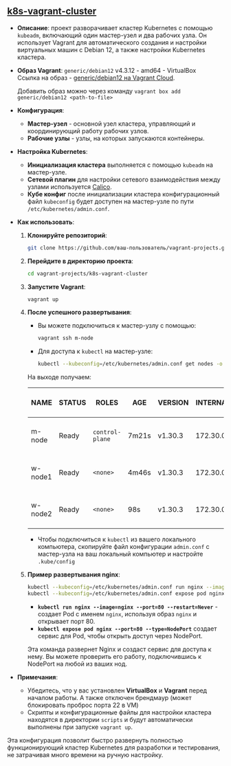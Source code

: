 ## [k8s-vagrant-cluster](./k8s-vagrant-cluster)

- **Описание**: проект разворачивает кластер Kubernetes с помощью `kubeadm`, включающий один мастер-узел и два рабочих узла. Он использует Vagrant для автоматического создания и настройки виртуальных машин с Debian 12, а также настройки Kubernetes кластера.

- **Образ Vagrant**: `generic/debian12` v4.3.12 - amd64 - VirtualBox  
  Ссылка на образ - [generic/debian12 на Vagrant Cloud](https://app.vagrantup.com/generic/boxes/debian12).
  
  Добавить образ можно через команду `vagrant box add generic/debian12 <path-to-file>`

- **Конфигурация**:
  - **Мастер-узел** - основной узел кластера, управляющий и координирующий работу рабочих узлов.
  - **Рабочие узлы** - узлы, на которых запускаются контейнеры.

- **Настройка Kubernetes**:
  - **Инициализация кластера** выполняется с помощью `kubeadm` на мастер-узле.
  - **Сетевой плагин** для настройки сетевого взаимодействия между узлами используется [Calico](https://docs.tigera.io/calico/latest/about/).
  - **Кубе конфиг** после инициализации кластера конфигурационный файл `kubeconfig` будет доступен на мастер-узле по пути `/etc/kubernetes/admin.conf`.

- **Как использовать**:
  1. **Клонируйте репозиторий**:

     ```bash
     git clone https://github.com/ваш-пользователь/vagrant-projects.git
     ```

  2. **Перейдите в директорию проекта**:

     ```bash
     cd vagrant-projects/k8s-vagrant-cluster
     ```

  3. **Запустите Vagrant**:

     ```bash
     vagrant up
     ```

  4. **После успешного развертывания**:
     - Вы можете подключиться к мастер-узлу с помощью:

       ```bash
       vagrant ssh m-node
       ```

     - Для доступа к `kubectl` на мастер-узле:

       ```bash
       kubectl --kubeconfig=/etc/kubernetes/admin.conf get nodes -o wide
       ```

      На выходе получаем:

      | NAME    | STATUS | ROLES         | AGE   | VERSION | INTERNAL-IP | OS-IMAGE                        | KERNEL-VERSION     | CONTAINER-RUNTIME   |
      |---------|--------|---------------|-------|---------|-------------|---------------------------------|--------------------|---------------------|
      | m-node  | Ready  | `control-plane` | 7m21s | v1.30.3| 172.30.0.100| Debian GNU/Linux 12 (bookworm) | 6.1.0-17-amd64     | containerd://1.7.19 |
      | w-node1 | Ready  | `<none>`        | 4m46s | v1.30.3| 172.30.0.101| Debian GNU/Linux 12 (bookworm) | 6.1.0-17-amd64     | containerd://1.7.19 |
      | w-node2 | Ready  | `<none>`      | 98s   | v1.30.3| 172.30.0.102| Debian GNU/Linux 12 (bookworm) | 6.1.0-17-amd64     | containerd://1.7.19 |



     - Чтобы подключиться к `kubectl` из вашего локального компьютера, скопируйте файл конфигурации `admin.conf` с мастер-узла на ваш локальный компьютер и настройте `.kube/config`
  5. **Пример развертывания nginx**:

       ```bash
      kubectl --kubeconfig=/etc/kubernetes/admin.conf run nginx --image=nginx --port=80 --restart=Never
      kubectl --kubeconfig=/etc/kubernetes/admin.conf expose pod nginx --port=80 --type=NodePort
       ```

      - **`kubectl run nginx --image=nginx --port=80 --restart=Never`** - создает Pod с именем `nginx`, используя образ `nginx` и открывает порт 80.
      - **`kubectl expose pod nginx --port=80 --type=NodePort`** создает сервис для Pod, чтобы открыть доступ через NodePort.

      Эта команда развернет Nginx и создаст сервис для доступа к нему. Вы можете проверить его работу, подключившись к NodePort на любой из ваших нод.

- **Примечания**:
  - Убедитесь, что у вас установлен **VirtualBox** и **Vagrant** перед началом работы. А также отключен брендмаур (может блокировать проброс порта 22 в VM)
  - Скрипты и конфигурационные файлы для настройки кластера находятся в директории `scripts` и будут автоматически выполнены при запуске `vagrant up`.

Эта конфигурация позволит быстро развернуть полностью функционирующий кластер Kubernetes для разработки и тестирования, не затрачивая много времени на ручную настройку.
